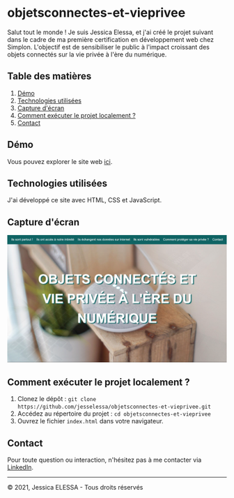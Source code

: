 # objetsconnectes-et-vieprivee

Salut tout le monde ! Je suis Jessica Elessa, et j'ai créé le projet suivant dans le cadre de ma première certification en développement web chez Simplon. L'objectif est de sensibiliser le public à l'impact croissant des objets connectés sur la vie privée à l'ère du numérique.

## Table des matières

1. [Démo](#demo)
2. [Technologies utilisées](#technos)
3. [Capture d'écran](#screenshot)
4. [Comment exécuter le projet localement ?](#executer)
5. [Contact](#contact)

## Démo<a name="demo"></a>

Vous pouvez explorer le site web [ici](https://jesselessa.github.io/objetsconnectes-et-vieprivee/).

## Technologies utilisées<a name="technos"></a>

J'ai développé ce site avec HTML, CSS et JavaScript.

## Capture d'écran<a name="screenshot"></a>

![Screenshot](./images/screenshot.png)

## Comment exécuter le projet localement ?<a name="executer"></a>

1. Clonez le dépôt : `git clone https://github.com/jesselessa/objetsconnectes-et-vieprivee.git`
2. Accédez au répertoire du projet : `cd objetsconnectes-et-vieprivee`
3. Ouvrez le fichier `index.html` dans votre navigateur.

## Contact <a name="contact"></a>

Pour toute question ou interaction, n'hésitez pas à me contacter via [LinkedIn](https://www.linkedin.com/in/jessica-elessa/).

---

&copy; 2021, Jessica ELESSA - Tous droits réservés
